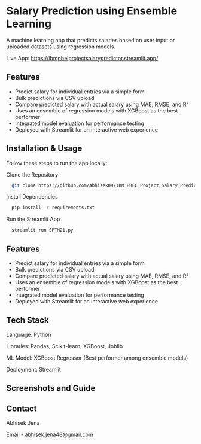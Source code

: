
# Salary Prediction using Ensemble Learning

A machine learning app that predicts salaries based on user input or uploaded datasets using regression models.

Live App: https://ibmpbelprojectsalarypredictor.streamlit.app/



## Features


- Predict salary for individual entries via a simple form
- Bulk predictions via CSV upload
- Compare predicted salary with actual salary using MAE, RMSE, and R²
- Uses an ensemble of regression models with XGBoost as the best performer
- Integrated model evaluation for performance testing
- Deployed with Streamlit for an interactive web experience
## Installation & Usage

Follow these steps to run the app locally:

Clone the Repository
```bash
  git clone https://github.com/Abhisek09/IBM_PBEL_Project_Salary_Predictor.git
```


Install Dependencies
```bash
  pip install -r requirements.txt
```

Run the Streamlit App
```bash
  streamlit run SPTM21.py
```

## Features


- Predict salary for individual entries via a simple form
- Bulk predictions via CSV upload
- Compare predicted salary with actual salary using MAE, RMSE, and R²
- Uses an ensemble of regression models with XGBoost as the best performer
- Integrated model evaluation for performance testing
- Deployed with Streamlit for an interactive web experience
## Tech Stack

Language: Python

Libraries: Pandas, Scikit-learn, XGBoost, Joblib

ML Model: XGBoost Regressor (Best performer among ensemble models)

Deployment: Streamlit

## Screenshots and Guide



## Contact

Abhisek Jena

Email - abhisek.jena48@gmail.com